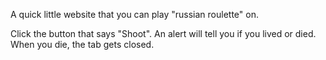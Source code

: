 A quick little website that you can play "russian roulette" on.

Click the button that says "Shoot". An alert will tell you if you lived or died. When you die, the tab gets closed.
